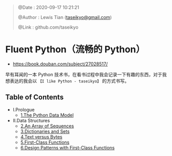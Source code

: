 > @Date    : 2020-09-17 10:21:21
>
> @Author  : Lewis Tian (taseikyo@gmail.com)
>
> @Link    : github.com/taseikyo

# Fluent Python（流畅的 Python）

- https://book.douban.com/subject/27028517/

早有耳闻的一本 Python 技术书，在看书过程中我会记录一下有趣的东西，对于我想表达的我会以 `【I like Python - taseikyo】` 的方式书写。

## Table of Contents

- I.Prologue
	- [1.The Python Data Model](src/01.the-python-data-model.md)
- II.Data Structures
	- [2.An Array of Sequences](src/02.an-array-of-sequences.md)
	- [3.Dictionaries and Sets](src/03.dictionaries-and-sets.md)
	- [4.Text versus Bytes](src/04.text-versus-bytes.md)
	- [5.First-Class Functions](src/05.first-class-functions.md)
	- [6.Design Patterns with First-Class Functions](src/06.design-patterns-with-first-class-functions.md)
